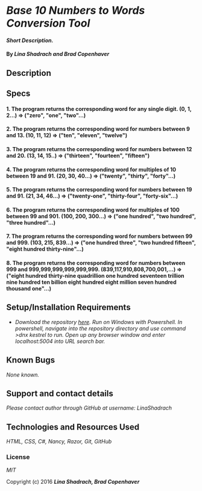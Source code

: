 # _Base 10 Numbers to Words Conversion Tool_

#### _Short Description._

#### By _**Lina Shadrach and Brad Copenhaver**_

## Description


## Specs
#### 1. The program returns the corresponding word for any single digit. (0, 1, 2...) => ("zero", "one", "two"...)

#### 2. The program returns the corresponding word for numbers between 9 and 13. (10, 11, 12) => ("ten", "eleven", "twelve")

#### 3. The program returns the corresponding word for numbers between 12 and 20. (13, 14, 15..) => ("thirteen", "fourteen", "fifteen")

#### 4. The program returns the corresponding word for multiples of 10 between 19 and 91. (20, 30, 40...) => ("twenty", "thirty", "forty"...)

#### 5. The program returns the corresponding word for numbers between 19 and 91. (21, 34, 46...) => ("twenty-one", "thirty-four", "forty-six"...)

#### 6. The program returns the corresponding word for multiples of 100 between 99 and 901. (100, 200, 300...) => ("one hundred", "two hundred", "three hundred"...)

#### 7. The program returns the corresponding word for numbers between 99 and 999. (103, 215, 839...) => ("one hundred three", "two hundred fifteen", "eight hundred thirty-nine"...)

#### 8. The program returns the corresponding word for numbers between 999 and 999,999,999,999,999,999. (839,117,910,808,700,001,...) => ("eight hundred thirty-nine quadrillion one hundred seventeen trillion nine hundred ten billion eight hundred eight million seven hundred thousand one"...)

## Setup/Installation Requirements

* _Download the repository [here](https://github.com/LinaShadrach/NumberToWords.git "Number to Words"). Run on Windows with Powershell. In powershell, navigate into the repository directory and use command >dnx kestrel to run. Open up any browser window and enter localhost:5004 into URL search bar._

## Known Bugs

_None known._

## Support and contact details

_Please contact author through GitHub at username: LinaShadrach_

## Technologies and Resources Used

_HTML, CSS, C#, Nancy, Razor, Git, GitHub_

### License

*MIT*

Copyright (c) 2016 **_Lina Shadrach, Brad Copenhaver_**
